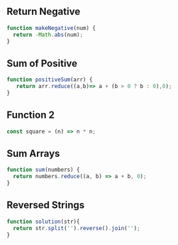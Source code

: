 ## Return Negative

```js
function makeNegative(num) {
  return -Math.abs(num);
}
```

## Sum of Positive

```js
function positiveSum(arr) {
   return arr.reduce((a,b)=> a + (b > 0 ? b : 0),0);
}
```

## Function 2

```js
const square = (n) => n * n;
```

## Sum Arrays

```js
function sum(numbers) {
  return numbers.reduce((a, b) => a + b, 0);
}
```

## Reversed Strings

```js
function solution(str){
  return str.split('').reverse().join('');  
}
```
